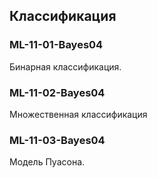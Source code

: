 ## Классификация

### ML-11-01-Bayes04 
Бинарная классификация.

### ML-11-02-Bayes04 
Множественная классификация

### ML-11-03-Bayes04 
Модель Пуасона.
